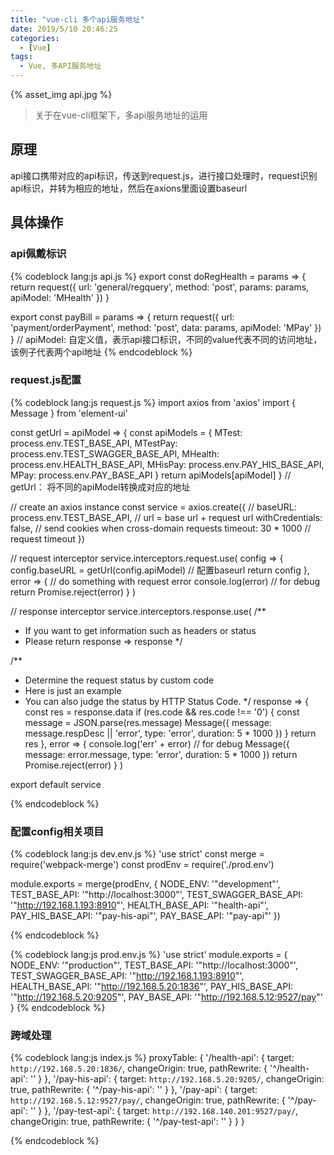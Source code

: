 ```yaml
---
title: "vue-cli 多个api服务地址"
date: 2019/5/10 20:46:25
categories:
  - [Vue]
tags:
  - Vue, 多API服务地址
---
```

{% asset_img api.jpg %}
> 关于在vue-cli框架下，多api服务地址的运用
<!-- more -->

## 原理
api接口携带对应的api标识，传送到request.js，进行接口处理时，request识别api标识，并转为相应的地址，然后在axions里面设置baseurl

## 具体操作

### api佩戴标识
{% codeblock lang:js api.js %}
export const doRegHealth = params => {
  return request({
    url: 'general/regquery',
    method: 'post',
    params: params,
    apiModel: 'MHealth'
  })
}

export const payBill = params => {
  return request({
    url: 'payment/orderPayment',
    method: 'post',
    data: params,
    apiModel: 'MPay'
  })
}
// apiModel: 自定义值，表示api接口标识，不同的value代表不同的访问地址，该例子代表两个api地址
{% endcodeblock %}


### request.js配置

{% codeblock lang:js request.js %}
import axios from 'axios'
import { Message } from 'element-ui'

const getUrl = apiModel => {
  const apiModels = {
    MTest: process.env.TEST_BASE_API,
    MTestPay: process.env.TEST_SWAGGER_BASE_API,
    MHealth: process.env.HEALTH_BASE_API,
    MHisPay: process.env.PAY_HIS_BASE_API,
    MPay: process.env.PAY_BASE_API
  }
  return apiModels[apiModel]
}
// getUrl： 将不同的apiModel转换成对应的地址

// create an axios instance
const service = axios.create({
  // baseURL: process.env.TEST_BASE_API, // url = base url + request url
  withCredentials: false, // send cookies when cross-domain requests
  timeout: 30 * 1000 // request timeout
})

// request interceptor
service.interceptors.request.use(
  config => {
    config.baseURL = getUrl(config.apiModel)
    // 配置baseurl
    return config
  },
  error => {
    // do something with request error
    console.log(error) // for debug
    return Promise.reject(error)
  }
)

// response interceptor
service.interceptors.response.use(
  /**
   * If you want to get information such as headers or status
   * Please return  response => response
  */

  /**
   * Determine the request status by custom code
   * Here is just an example
   * You can also judge the status by HTTP Status Code.
   */
  response => {
    const res = response.data
    if (res.code && res.code !== '0') {
      const message = JSON.parse(res.message)
      Message({
        message: message.respDesc || 'error',
        type: 'error',
        duration: 5 * 1000
      })
    }
    return res
  },
  error => {
    console.log('err' + error) // for debug
    Message({
      message: error.message,
      type: 'error',
      duration: 5 * 1000
    })
    return Promise.reject(error)
  }
)

export default service

{% endcodeblock %}

### 配置config相关项目

{% codeblock lang:js dev.env.js %}
'use strict'
const merge = require('webpack-merge')
const prodEnv = require('./prod.env')

module.exports = merge(prodEnv, {
  NODE_ENV: '"development"',
  TEST_BASE_API: '"http://localhost:3000"',
  TEST_SWAGGER_BASE_API: '"http://192.168.1.193:8910"',
  HEALTH_BASE_API: '"health-api"',
  PAY_HIS_BASE_API: '"pay-his-api"',
  PAY_BASE_API: '"pay-api"'
})

{% endcodeblock %}

{% codeblock lang:js prod.env.js %}
'use strict'
module.exports = {
  NODE_ENV: '"production"',
  TEST_BASE_API: '"http://localhost:3000"',
  TEST_SWAGGER_BASE_API: '"http://192.168.1.193:8910"',
  HEALTH_BASE_API: '"http://192.168.5.20:1836"',
  PAY_HIS_BASE_API: '"http://192.168.5.20:9205"',
  PAY_BASE_API: '"http://192.168.5.12:9527/pay"'
}
{% endcodeblock %}


### 跨域处理

{% codeblock lang:js index.js %}
proxyTable: {
  '/health-api': {
    target: `http://192.168.5.20:1836/`,
    changeOrigin: true,
    pathRewrite: {
      '^/health-api': ''
    }
  },
  '/pay-his-api': {
    target: `http://192.168.5.20:9205/`,
    changeOrigin: true,
    pathRewrite: {
      '^/pay-his-api': ''
    }
  },
  '/pay-api': {
    target: `http://192.168.5.12:9527/pay/`,
    changeOrigin: true,
    pathRewrite: {
      '^/pay-api': ''
    }
  },
  '/pay-test-api': {
    target: `http://192.168.140.201:9527/pay/`,
    changeOrigin: true,
    pathRewrite: {
      '^/pay-test-api': ''
    }
  }
}

{% endcodeblock %}
